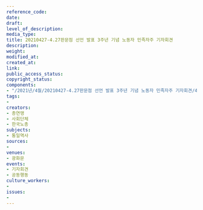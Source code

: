 ```yaml
---
reference_code: 
date: 
draft: 
level_of_description: 
media_type: 
title: 20210427-4.27판문점 선언 발표 3주년 기념 노동자 민족자주 기자회견
description: 
weight: 
modified_at: 
created_at: 
link: 
public_access_status: 
copyright_status: 
components:
- "/2021년/4월/20210427-4.27판문점 선언 발표 3주년 기념 노동자 민족자주 기자회견/403061_56188_1418.jpg"
tags:
- 
creators:
- 총연맹
- 사회단체
- 한국노총
subjects:
- 통일역사
sources:
- 
venues:
- 광화문
events:
- 기자회견
- 공동행동
culture_workers:
- 
issues:
- 
---
```

